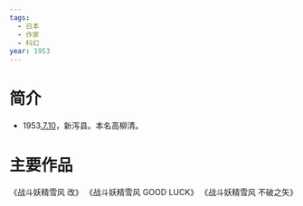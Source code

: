 ```yaml
---
tags:
  - 日本
  - 作家
  - 科幻
year: 1953
---
```

# 简介

- 1953[.7.10](2024-07-10.md)，新泻县。本名高柳清。
# 主要作品

《战斗妖精雪风 改》
《战斗妖精雪风 GOOD LUCK》
《战斗妖精雪风 不破之矢》